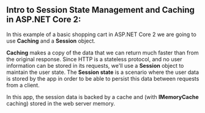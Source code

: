 ## Intro to Session State Management and Caching in ASP.NET Core 2:

In this example of a basic shopping cart in ASP.NET Core 2 we are going to use **Caching** and a **Session** object.
 
**Caching** makes a copy of the data that we can return much faster than from the original response. Since HTTP is a stateless protocol, and no user information can be stored in its requests, we'll use a **Session** object to maintain the user state. The **Session state** is a scenario where the user data is stored by the app in order to be able to persist this data between requests from a client. 

In this app, the session data is backed by a cache and (with **IMemoryCache** caching) stored in the web server memory.
